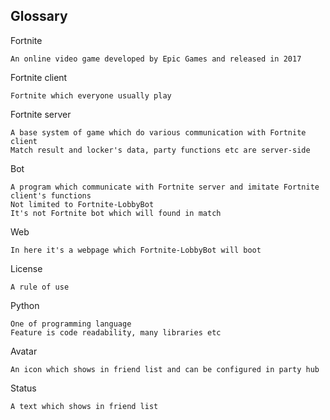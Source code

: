 ## Glossary
Fortnite
```
An online video game developed by Epic Games and released in 2017
```

Fortnite client
```
Fortnite which everyone usually play
```

Fortnite server
```
A base system of game which do various communication with Fortnite client
Match result and locker's data, party functions etc are server-side
```

Bot
```
A program which communicate with Fortnite server and imitate Fortnite client's functions
Not limited to Fortnite-LobbyBot
It's not Fortnite bot which will found in match
```

Web
```
In here it's a webpage which Fortnite-LobbyBot will boot
```

License
```
A rule of use
```

Python
```
One of programming language
Feature is code readability, many libraries etc
```

Avatar
```
An icon which shows in friend list and can be configured in party hub
```

Status
```
A text which shows in friend list
```

